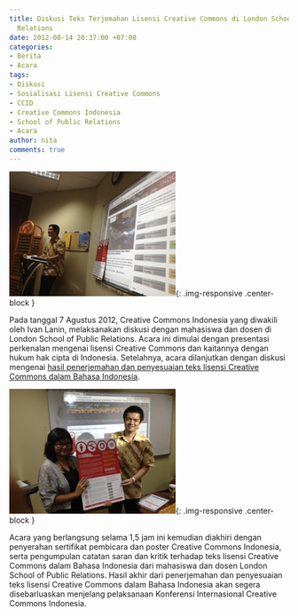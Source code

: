```yaml
---
title: Diskusi Teks Terjemahan Lisensi Creative Commons di London School of Public
  Relations
date: 2012-08-14 20:37:00 +07:00
categories:
- Berita
- Acara
tags:
- Diskusi
- Sosialisasi Lisensi Creative Commons
- CCID
- Creative Commons Indonesia
- School of Public Relations
- Acara
author: nita
comments: true
---
```


![IMG_0694-300x225.jpg](/uploads/IMG_0694-300x225.jpg){: .img-responsive .center-block }

Pada tanggal 7 Agustus 2012, Creative Commons Indonesia yang diwakili oleh Ivan Lanin, melaksanakan diskusi dengan mahasiswa dan dosen di London School of Public Relations. Acara ini dimulai dengan presentasi perkenalan mengenai lisensi Creative Commons dan kaitannya dengan hukum hak cipta di Indonesia. Setelahnya, acara dilanjutkan dengan diskusi mengenai [hasil penerjemahan dan penyesuaian teks lisensi Creative Commons dalam Bahasa Indonesia](http://creativecommons.or.id/hasil-i-penerjemahan-dan-penyesuaian-teks-lisensi/).

![IMG_0698-300x225.jpg](/uploads/IMG_0698-300x225.jpg){: .img-responsive .center-block }

Acara yang  berlangsung selama 1,5 jam ini kemudian diakhiri dengan penyerahan sertifikat pembicara dan poster Creative Commons Indonesia, serta pengumpulan catatan saran dan kritik terhadap teks lisensi Creative Commons dalam Bahasa Indonesia dari mahasiswa dan dosen London School of Public Relations. Hasil akhir dari penerjemahan dan penyesuaian teks lisensi Creative Commons dalam Bahasa Indonesia akan segera disebarluaskan menjelang pelaksanaan Konferensi Internasional Creative Commons Indonesia.
